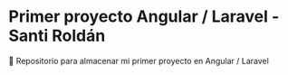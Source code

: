 # Primer proyecto Angular / Laravel - Santi Roldán
📁 Repositorio para almacenar mi primer proyecto en Angular / Laravel
